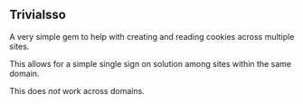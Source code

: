 ## Trivialsso

A very simple gem to help with creating and reading cookies across multiple sites.

This allows for a simple single sign on solution among sites within the same domain.

This does *not* work across domains.

